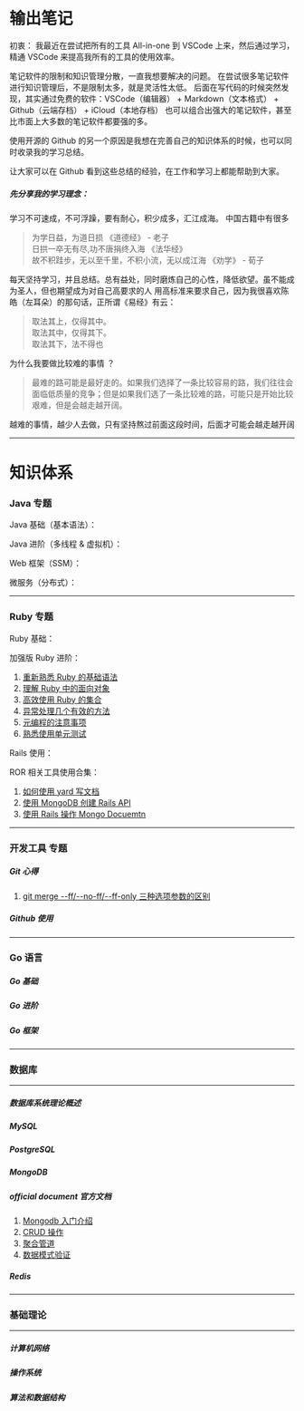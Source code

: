 # 输出笔记

初衷：
我最近在尝试把所有的工具 All-in-one 到 VSCode 上来，然后通过学习，精通 VSCode 来提高我所有的工具的使用效率。

笔记软件的限制和知识管理分散，一直我想要解决的问题。
在尝试很多笔记软件进行知识管理后，不是限制太多，就是灵活性太低。
后面在写代码的时候突然发现，其实通过免费的软件：VSCode（编辑器） + Markdown（文本格式） + Github（云端存档） + iCloud（本地存档）
也可以组合出强大的笔记软件，甚至比市面上大多数的笔记软件都要强的多。

使用开源的 Github 的另一个原因是我想在完善自己的知识体系的时候，也可以同时收录我的学习总结。

让大家可以在 Github 看到这些总结的经验，在工作和学习上都能帮助到大家。

##### 先分享我的学习理念：
学习不可速成，不可浮躁，要有耐心，积少成多，汇江成海。
中国古籍中有很多
> 为学日益，为道日损    《道德经》 - 老子 <br>
 日拱一卒无有尽,功不唐捐终入海      《法华经》 <br>
 故不积跬步，无以至千里，不积小流，无以成江海   《劝学》 - 荀子

每天坚持学习，并且总结。总有益处，同时磨炼自己的心性，降低欲望。虽不能成为圣人，但也期望成为对自己高要求的人
用高标准来要求自己，因为我很喜欢陈皓（左耳朵）的那句话，正所谓《易经》有云：
> 取法其上，仅得其中。<br>
> 取法其中，仅得其下。<br>
> 取法其下，法不得也


为什么我要做比较难的事情 ？
> 最难的路可能是最好走的。如果我们选择了一条比较容易的路，我们往往会面临低质量的竞争；但是如果我们选了一条比较难的路，可能只是开始比较艰难，但是会越走越开阔。

越难的事情，越少人去做，只有坚持熬过前面这段时间，后面才可能会越走越开阔

___
# 知识体系
### Java 专题
Java 基础（基本语法）：

Java 进阶（多线程 & 虚拟机）：

Web 框架（SSM）：

微服务（分布式）：

___
### Ruby 专题
Ruby 基础：

加强版 Ruby 进阶：
1. [重新熟悉 Ruby 的基础语法](https://github.com/xiao2shiqi/pro_developer/blob/main/ruby_on_rails/effective_ruby/1_familiar_ruby.md)
2. [理解 Ruby 中的面向对象](https://github.com/xiao2shiqi/pro_developer/blob/main/ruby_on_rails/effective_ruby/2_class_object_module.md)
3. [高效使用 Ruby 的集合](https://github.com/xiao2shiqi/pro_developer/blob/main/ruby_on_rails/effective_ruby/3_collection.md)
4. [异常处理几个有效的方法](https://github.com/xiao2shiqi/pro_developer/blob/main/ruby_on_rails/effective_ruby/4_effective_exception.md)
5. [元编程的注意事项](https://github.com/xiao2shiqi/pro_developer/blob/main/ruby_on_rails/effective_ruby/5_meta_programming.md)
6. [熟悉使用单元测试](https://github.com/xiao2shiqi/pro_developer/blob/main/ruby_on_rails/effective_ruby/6_unit_test.md)

Rails 使用：

ROR 相关工具使用合集：
1. [如何使用 yard 写文档](https://github.com/xiao2shiqi/pro_developer/blob/main/ruby_on_rails/yard/1_how_to_use_yard.md)
2. [使用 MongoDB 创建 Rails API](https://github.com/xiao2shiqi/strongest_programmer/blob/main/ruby/how_usr_ruby/2_create_a_simple_rails_api.md)
3. [使用 Rails 操作 Mongo Docuemtn](https://github.com/xiao2shiqi/pro_developer/blob/main/ruby_on_rails/rails_mongoid_manual/2_document.md)

___
### 开发工具 专题

##### Git 心得
1. [git merge --ff/--no-ff/--ff-only 三种选项参数的区别](https://github.com/xiao2shiqi/pro_developer/blob/main/develop_tool/git/pro_git/3_git_branch/2_branch_create_merge.md)

##### Github 使用


___
### Go 语言
##### Go 基础
##### Go 进阶
##### Go 框架
___
### 数据库
___
##### 数据库系统理论概述
##### MySQL 
##### PostgreSQL
##### MongoDB

##### official document 官方文档
1. [Mongodb 入门介绍](https://github.com/xiao2shiqi/pro_developer/blob/main/db/mongodb/official_documents/1_Introduction.md)
2. [CRUD 操作](https://github.com/xiao2shiqi/pro_developer/blob/main/db/mongodb/official_documents/2_crud_operations.md)
3. [聚合管道](https://github.com/xiao2shiqi/pro_developer/blob/main/db/mongodb/official_documents/3_aggregation.md)
4. [数据模式验证](https://github.com/xiao2shiqi/pro_developer/blob/main/db/mongodb/official_documents/4_data_modeling.md)
##### Redis
___
### 基础理论 
___

##### 计算机网络
##### 操作系统
##### 算法和数据结构